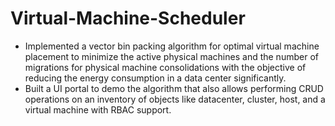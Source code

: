 # Virtual-Machine-Scheduler

- Implemented a vector bin packing algorithm for optimal virtual machine placement to minimize the active physical machines and the number of migrations for physical machine consolidations with the objective of reducing the energy consumption in a data center significantly.
- Built a UI portal to demo the algorithm that also allows performing CRUD operations on an inventory of objects like datacenter, cluster, host, and a virtual machine with RBAC support.
